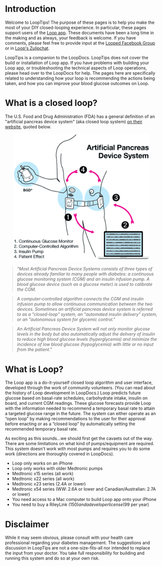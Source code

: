 # Introduction


Welcome to LoopTips!  The purpose of these pages is to help you make the most of your DIY closed-looping experience.  In particular, these pages support users of the [Loop app](https://loopdocs.org).  These documents have been a long time in the making and as always, your feedback is welcome.  If you have comments, please feel free to provide input at the [Looped Facebook Group](https://www.facebook.com/groups/TheLoopedGroup/?fref=nf)  or in [Loop's Zulipchat](https://loop.zulipchat.com).

LoopTips is a companion to the LoopDocs.   LoopTips does not cover the build or installation of Loop app.  If you have problems with building your Loop app, or troubleshooting the technical aspects of Loop operations, please head over to the LoopDocs for help.  The pages here are specifically related to understanding how your loop is recommending the actions being taken, and how you can improve your blood glucose outcomes on Loop.

# What is a closed loop?

The U.S. Food and Drug Administration (FDA) has a general definition of an "artificial pancreas device system" (aka closed loop system) [on their website](https://www.fda.gov/medicaldevices/productsandmedicalprocedures/homehealthandconsumer/consumerproducts/artificialpancreas/ucm259548.htm#illustration), quoted below.

<p align="center">
<img src="/img/fda-image.png" width="450">
</p>

>*"Most Artificial Pancreas Device Systems consists of three types of devices already familiar to many people with diabetes: a continuous glucose monitoring system (CGM) and an insulin infusion pump. A blood glucose device (such as a glucose meter) is used to calibrate the CGM.*

>*A computer-controlled algorithm connects the CGM and insulin infusion pump to allow continuous communication between the two devices. Sometimes an artificial pancreas device system is referred to as a "closed-loop" system, an "automated insulin delivery" system, or an "autonomous system for glycemic control."*

>*An Artificial Pancreas Device System will not only monitor glucose levels in the body but also automatically adjust the delivery of insulin to reduce high blood glucose levels (hyperglycemia) and minimize the incidence of low blood glucose (hypoglycemia) with little or no input from the patient."*

# What is Loop?

The Loop app is a do-it-yourself closed loop algorithm and user interface, developed through the work of community volunteers.  (You can read about the history of Loop development in LoopDocs.)  Loop predicts future glucose based on basal-rate schedules, carbohydrate intake, insulin on board, and current CGM readings. These glucose forecasts provide Loop with the information needed to recommend a temporary basal rate to attain a targeted glucose range in the future. The system can either operate as an “open loop” by making recommendations to the user for their approval before enacting or as a “closed loop” by automatically setting the recommended temporary basal rate.

As exciting as this sounds...we should first get the cavaets out of the way.  There are some limitations on what kind of pumps/equipment are required.  This system doesn't work with most pumps and requires you to do some work (directions are thoroughly covered in LoopDocs).

* Loop only works on an iPhone
* Loop only works with older Medtronic pumps
* Medtronic x15 series (all work)
* Medtronic x22 series (all work)
* Medtronic x23 series (2.4A or lower)
* Medtronic x54 series (WW: 2.6A or lower and Canadian/Australian: 2.7A or lower)
* You need access to a Mac computer to build Loop app onto your iPhone
* You need to buy a RileyLink ($150) and a developer license ($99 per year)

# Disclaimer

While it may seem obvious, please consult with your health care professional regarding your diabetes management.  The suggestions and discussion in LoopTips are not a one-size-fits-all nor intended to replace the input from your doctor.  You take full responsibility for building and running this system and do so at your own risk.

